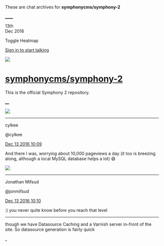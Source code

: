 These are chat archives for **symphonycms/symphony-2**

[__](/symphonycms/symphony-2/archives/2016/12/14)[__](/symphonycms/symphony-2/archives/2016/12/12)

13th  
Dec 2016

Toggle Heatmap

[Sign in to start talking](/login?action=login&button=archive-login)

![](https://avatars-02.gitter.im/group/iv/3/57542c45c43b8c601977197e?s=48)

#  [symphonycms/symphony-2](/symphonycms/symphony-2)

This is the official Symphony 2 repository.

[ __](/orgs/symphonycms/rooms "More symphonycms rooms")

![](https://avatars0.githubusercontent.com/u/11518707?v=3&s=30)

____

cylkee

@cylkee

[Dec 13 2016
10:09](https://gitter.im/symphonycms/symphony-2?at=584fc8d7bb7d528222f0b37d)

And there I was, worrying about 10,000 pageviews a day (it too is breezing
along, although a local MySQL database helps a lot) :smile:

![](https://avatars1.githubusercontent.com/u/859775?v=3&s=30)

____

Jonathan Mifsud

@jonmifsud

[Dec 13 2016
10:10](https://gitter.im/symphonycms/symphony-2?at=584fc90e28d755bf14fbddd3)

:) you never quite know before you reach that level

____

though we have Datasource Caching and a Varnish server in-front of the site.
So datasource generation is fairly quick

_

